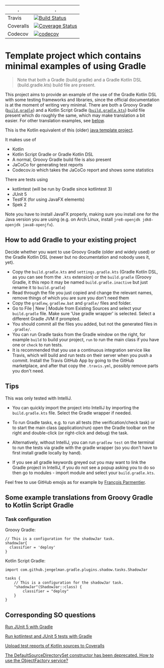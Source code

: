. | .
 --- | ---
Travis | [![Build Status](https://travis-ci.org/PHPirates/kotlin-template-project.svg?branch=master)](https://travis-ci.org/PHPirates/kotlin-template-project)
Coveralls | [![Coverage Status](https://coveralls.io/repos/github/PHPirates/kotlin-template-project/badge.svg?branch=master)](https://coveralls.io/github/PHPirates/kotlin-template-project?branch=master)
Codecov | [![codecov](https://codecov.io/gh/PHPirates/kotlin-template-project/branch/master/graph/badge.svg)](https://codecov.io/gh/PHPirates/kotlin-template-project)

# Template project which contains minimal examples of using Gradle

> Note that both a Gradle (build.gradle) and a Gradle Kotlin DSL (build.gradle.kts) build file are present.

This project aims to provide an example of the use of the Gradle Kotlin DSL with some testing frameworks and libraries, since the official documentation is at the moment of writing very minimal.
There are both a Groovy Gradle ([`build.gradle`](build.gradle.inactive)) and a Kotlin Script Gradle ([`build.gradle.kts`](build.gradle.kts)) build file present which do roughly the same, which may make translation a bit easier.
For other translation examples, see [below](#translations).

This is the Kotlin equivalent of this (older) [java template project](https://github.com/PHPirates/java-template-project).

It makes use of
* Kotlin
* Kotlin Script Gradle or Gradle Kotlin DSL 
* A normal, Groovy Gradle build file is also present
* JaCoCo for generating test reports
* Codecov.io which takes the JaCoCo report and shows some statistics

There are tests using
* kotlintest (will be run by Gradle since kotlintest 3)
* JUnit 5
* TestFX (for using JavaFX elements)
* Spek 2

Note you have to install JavaFX properly, making sure you install one for the Java version you are using (e.g. on Arch Linux, install `jre8-openjdk jdk8-openjdk java8-openjfx`).

## How to add Gradle to your existing project

Decide whether you want to use Groovy Gradle (older and widely used) or the Gradle Kotlin DSL (newer but no documentation and nobody uses it, yet).

* Copy the `build.gradle.kts` and `settings.gradle.kts` (Gradle Kotlin DSL, as you can see from the `.kts` extension) or the `build.gradle` (Groovy Gradle, it this repo it may be named `build.gradle.inactive` but just rename it to `build.gradle`)
* Read through the file you just copied and change the relevant names, remove things of which you are sure you don't need them
* Copy the `gradlew`, `gradlew.bat` and `gradle/` files and folder.
* Go to File | New | Module from Existing Sources and select your `build.gradle` file. Make sure 'Use gradle wrapper' is selected. Select a different Gradle JVM if prompted.
* You should commit all the files you added, but not the generated files in `.gradle/`.
* You can run Gradle tasks from the Gradle window on the right, for example `build` to build your project, `run` to run the main class if you have one or `check` to run tests.
* It is recommended that you use a continuous integration service like Travis, which will build and run tests on their server when you push a commit. Install the Travis GitHub App by going to the GitHub marketplace, and after that copy the `.travis.yml`, possibly remove parts you don't need.

## Tips
This was only tested with IntelliJ.

* You can quickly import the project into IntelliJ by importing the `build.gradle.kts` file. Select the Gradle wrapper if needed.

* To run Gradle tasks, e.g. to run all tests (the verification/check task) or to start the main class (application/run) open the Gradle toolbar on the right and double-click (or right-click and debug) the task.

* Alternatively, without IntelliJ, you can run `gradlew test` on the terminal to run the tests via gradle with the gradle wrapper (so you don't have to first install gradle locally by hand).

* If you see all gradle keywords greyed out you may want to link the Gradle project in IntelliJ, if you do not see a popup asking you to do so then go to modules - import module and select your `build.gradle.kts`.

Feel free to use GitHub emojis as for example by [François Parmentier](https://gist.github.com/parmentf/035de27d6ed1dce0b36a).

## <a name="translations">Some example translations from Groovy Gradle to Kotlin Script Gradle</a>

### Task configuration

Groovy Gradle:
```
// This is a configuration for the shadowJar task.
shadowJar{
  classifier = 'deploy'
}
```

Kotlin Script Gradle:
```
import com.github.jengelman.gradle.plugins.shadow.tasks.ShadowJar

tasks {
    // This is a configuration for the shadowJar task.
    "shadowJar"(ShadowJar::class) {
        classifier = "deploy"
    }
}
```

## Corresponding SO questions
[Run JUnit 5 with Gradle](https://stackoverflow.com/questions/44429751/how-to-use-junit-5-with-gradle)

[Run kotlintest and JUnit 5 tests with Gradle](https://stackoverflow.com/questions/49638462/how-to-run-kotlintest-tests-using-the-gradle-kotlin-dsl)

[Upload test reports of Kotlin sources to Coveralls](https://stackoverflow.com/questions/50903389/how-to-upload-test-reports-of-kotlin-sources-to-coveralls)

[The DefaultSourceDirectorySet constructor has been deprecated. How to use the ObjectFactory service?](https://stackoverflow.com/questions/53461821/the-defaultsourcedirectoryset-constructor-has-been-deprecated-how-to-use-the-ob)
